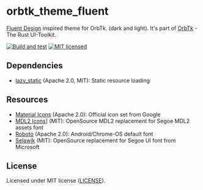 # orbtk_theme_fluent

[Fluent Design](https://www.microsoft.com/design/fluent/) inspired theme for OrbTk. (dark and light). It's part of [OrbTk](https://gitlab.redox-os.org/redox-os/orbtk) - The Rust UI-Toolkit.

[![Build and test](https://github.com/redox-os/orbtk/workflows/CI/badge.svg)](https://github.com/redox-os/orbtk/actions)
[![MIT licensed](https://img.shields.io/badge/license-MIT-blue.svg)](../../LICENSE)

## Dependencies

* [lazy_static](https://github.com/rust-lang-nursery/lazy-static.rs) (Apache 2.0, MIT): Static resource loading

## Resources

* [Material Icons](https://github.com/material-icons/material-icons-font) (Apache 2.0): Official icon set from Google
* [MDL2 Icons](https://github.com/scottdorman/mdl2-icons)] (MIT): OpenSource MDL2 replacement for Segoe MDL2 assets font
* [Roboto](https://github.com/googlefonts/roboto) (Apache 2.0): Android/Chrome-OS default font
* [Selawik](https://github.com/Microsoft/Selawik) (MIT): OpenSource replacement for Segoe UI font from Microsoft

## License

Licensed under MIT license ([LICENSE](../../LICENSE)).
